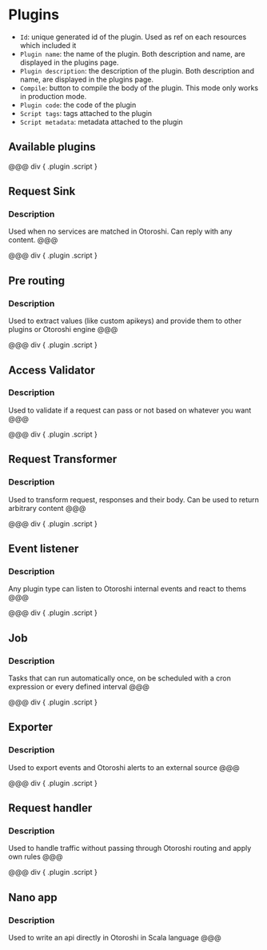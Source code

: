 # Plugins

* `Id`: unique generated id of the plugin. Used as ref on each resources which included it
* `Plugin name`: the name of the plugin. Both description and name, are displayed in the plugins page.
* `Plugin description`: the description of the plugin. Both description and name, are displayed in the plugins page.
* `Compile`: button to compile the body of the plugin. This mode only works in production mode.
* `Plugin code`: the code of the plugin
* `Script tags`: tags attached to the plugin
* `Script metadata`: metadata attached to the plugin 

## Available plugins

@@@ div { .plugin .script }
## Request Sink
### Description
Used when no services are matched in Otoroshi. Can reply with any content.
@@@

@@@ div { .plugin .script }
## Pre routing
### Description
Used to extract values (like custom apikeys) and provide them to other plugins or Otoroshi engine
@@@

@@@ div { .plugin .script }
## Access Validator
### Description
Used to validate if a request can pass or not based on whatever you want
@@@

@@@ div { .plugin .script }
## Request Transformer
### Description
Used to transform request, responses and their body. Can be used to return arbitrary content
@@@

@@@ div { .plugin .script }
## Event listener
### Description
Any plugin type can listen to Otoroshi internal events and react to thems
@@@

@@@ div { .plugin .script }
## Job
### Description
Tasks that can run automatically once, on be scheduled with a cron expression or every defined interval
@@@

@@@ div { .plugin .script }
## Exporter
### Description
Used to export events and Otoroshi alerts to an external source
@@@

@@@ div { .plugin .script }
## Request handler
### Description
Used to handle traffic without passing through Otoroshi routing and apply own rules
@@@

@@@ div { .plugin .script }
## Nano app
### Description
Used to write an api directly in Otoroshi in Scala language
@@@